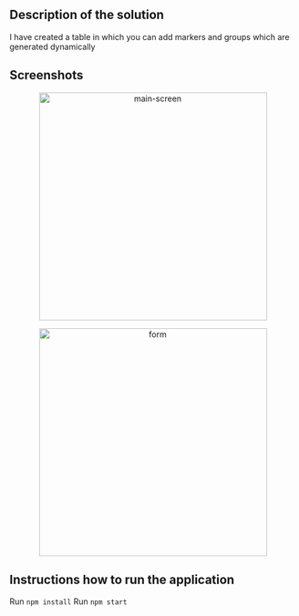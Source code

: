 ## Description of the solution

I have created a table in which you can add markers and groups which are generated dynamically

## Screenshots

<p align="center">
<a href="https://ibb.co/9W7kWPs"><img width="400" src="https://i.ibb.co/kXtsXZQ/main-screen.png" alt="main-screen" border="0"></a>
</p>
<p align="center">
<a href="https://ibb.co/MG2NvDG"><img width="400" src="https://i.ibb.co/SdsvjXd/form.png" alt="form" border="0"></a>
</p>

## Instructions how to run the application

Run `npm install`
Run `npm start`
